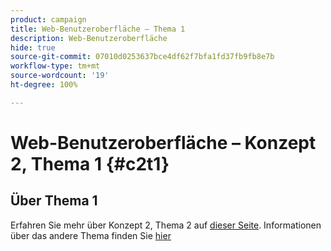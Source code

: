 ```yaml
---
product: campaign
title: Web-Benutzeroberfläche – Thema 1
description: Web-Benutzeroberfläche
hide: true
source-git-commit: 07010d0253637bce4df62f7bfa1fd37fb9fb8e7b
workflow-type: tm+mt
source-wordcount: '19'
ht-degree: 100%

---
```


# Web-Benutzeroberfläche – Konzept 2, Thema 1 {#c2t1}

## Über Thema 1

Erfahren Sie mehr über Konzept 2, Thema 2 auf [dieser Seite](topic2.md).
Informationen über das andere Thema finden Sie [hier](../../automation/workflow/about-workflows.md)